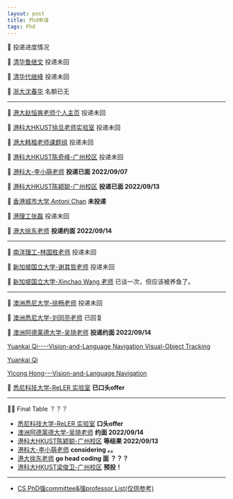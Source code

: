 ```yaml
---
layout: post
title: Phd申请
tags: Phd
---
```



<!-- 🍉 [港大罗平老师](http://luoping.me/)
- 罗平老师汤晓鸥的博士生，很厉害, 文章都是oral及以上水准！[谷歌学术](https://scholar.google.com.hk/citations?user=aXdjxb4AAAAJ&hl=zh-CN)

🍉 [南洋理工大学MMLab](https://www.mmlab-ntu.com/team.html)
- [CHEN CHANGE LOY 谷歌学术](https://scholar.google.com/citations?user=559LF80AAAAJ&hl=zh-CN)
- [ZIWEI LIU 谷歌学术](https://scholar.google.com/citations?user=lc45xlcAAAAJ&hl=zh-CN)
- 都是从MMLab出来的大佬！ -->

🍉 投递进度情况

🍉 [清华鲁继文]() 投递未回

🍉 [清华代继峰]() 投递未回

🍉 [浙大沈春华]() 名额已无

-----

🍉 [港大赵恒爽老师个人主页](https://hszhao.github.io/) 投递未回

🍉 [港科大HKUST徐旦老师实验室](https://www.danxurgb.net/people.html) 投递未回

🍉 [港大韩楷老师课题组](https://www.kaihan.org/) 投递未回

🍉 [港科大HKUST陈奇峰-广州校区](https://cqf.io/) 投递未回

🍉 [港科大-李小萌老师](https://xmengli.github.io/) **投递已面 2022/09/07**

🍉 [港科大HKUST陈颖聪-广州校区](https://www.yingcong.me/) **投递已面 2022/09/13**

🍉 [香港城市大学 Antoni Chan](http://visal.cs.cityu.edu.hk/publications/by-project/) **未投递**

🍉 [港理工张磊](https://www4.comp.polyu.edu.hk/~cslzhang/) 投递未回

🍉 [港大徐东老师](https://scholar.google.com.hk/citations?user=7Hdu5k4AAAAJ&hl=en) **投递约面 2022/09/14**

--------

🍉 [南洋理工-林国胜老师](https://guosheng.github.io/group) 投递未回

🍉 [新加坡国立大学-谢其哲老师](http://www.qizhexie.com/) 投递未回

🍉 [新加坡国立大学-Xinchao Wang 老师](https://sites.google.com/site/sitexinchaowang/) 已谈一次，但应该被养鱼了。

-----

🍉 [澳洲悉尼大学-徐畅老师](http://changxu.xyz/) 投递未回

🍉 [澳洲悉尼大学-刘同亮老师](https://tongliang-liu.github.io/groups.html) 已回复

🍉 [澳洲阿德莱德大学-吴琦老师](https://v3alab.github.io//) **投递约面 2022/09/14**

[Yuankai Qi----Vision-and-Language Navigation Visual-Object Tracking](https://v3alab.github.io/author/yuankai-qi/)

[Yuankai Qi](https://scholar.google.com/citations?hl=zh-CN&user=mLqg5hYAAAAJ&view_op=list_works&sortby=pubdate)

[Yicong Hong---Vision-and-Language Navigation](https://yiconghong.me/)

🍉 [悉尼科技大学-ReLER 实验室](http://reler.net/people/) **已口头offer**


<!-- 🍉 [悉尼大学-欧阳万里老师实验室](https://wlouyang.github.io/)
- [欧阳万里老师谷歌学术](https://scholar.google.com/citations?hl=zh-CN&user=pw_0Z_UAAAAJ&view_op=list_works&sortby=pubdate)
- [所在SIGMA Lab 实验室招生简章](https://sigmalab-usyd.github.io/guidelines/ad.pdf) -->


<!-- 🍉 [欧洲马普所Dengxin Dai老师实验室](https://vas.mpi-inf.mpg.de/dengxin/)
- 主要关注自动驾驶感知、多模态融合和野外复杂场景的鲁棒模型构建，[谷歌学术](https://scholar.google.co.uk/citations?hl=en&user=T51W57YAAAAJ&view_op=list_works&sortby=pubdate) -->

<!-- 🍉 [苏黎世联邦理工 Fisher Yu 老师实验室](https://www.yf.io/)
- [谷歌学术](https://scholar.google.com/citations?hl=zh-CN&user=-XCiamcAAAAJ&view_op=list_works&sortby=pubdate) -->

---

🍉🍉 Final Table ？？？

- [悉尼科技大学-ReLER 实验室](http://reler.net/people/) **口头offer**
- [澳洲阿德莱德大学-吴琦老师](https://v3alab.github.io//) **约面 2022/09/14**
- [港科大HKUST陈颖聪-广州校区](https://www.yingcong.me/) **等结果 2022/09/13**
- [港科大-李小萌老师](https://xmengli.github.io/) **considering 。。**
- [港大徐东老师](https://scholar.google.com.hk/citations?user=7Hdu5k4AAAAJ&hl=en) **go head coding 面 ？？？**
- [港科大HKUST梁俊卫-广州校区](https://junweiliang.me/) **预投！**
----
- [CS PhD强committee&强professor List(仅供参考)](https://zhuanlan.zhihu.com/p/128037373)